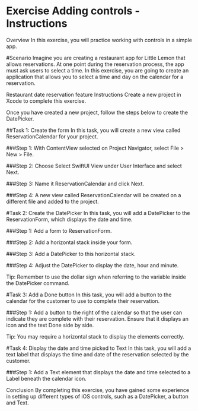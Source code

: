 # Exercise Adding controls - Instructions
Overview
In this exercise, you will practice working with controls in a simple app. 

#Scenario
Imagine you are creating a restaurant app for Little Lemon that allows reservations. At one point during the reservation process, the app must ask users to select a time. In this exercise, you are going to create an application that allows you to select a time and day on the calendar for a reservation.  

Restaurant date reservation feature
Instructions
Create a new project in Xcode to complete this exercise.

Once you have created a new project, follow the steps below to create the DatePicker.

##Task 1: Create the form
In this task, you will create a new view called ReservationCalendar for your project.

###Step 1: With ContentView selected on Project Navigator, select File > New > File.

###Step 2: Choose Select SwiftUI View under User Interface and select Next.

###Step 3: Name it ReservationCalendar and click Next. 

###Step 4: A new view called ReservationCalendar will be created on a different file and added to the project.

#Task 2: Create the DatePicker
In this task, you will add a DatePicker to the ReservationForm, which displays the date and time.

###Step 1: Add a form to ReservationForm.

###Step 2: Add a horizontal stack inside your form.

###Step 3: Add a DatePicker to this horizontal stack.

###Step 4: Adjust the DatePicker to display the date, hour and minute.

Tip: Remember to use the dollar sign when referring to the variable inside the DatePicker command.

#Task 3: Add a Done button 
In this task, you will add a button to the calendar for the customer to use to complete their reservation.

###Step 1: Add a button to the right of the calendar so that the user can indicate they are complete with their reservation. Ensure that it displays an icon and the text Done side by side.

Tip: You may require a horizontal stack to display the elements correctly.

#Task 4: Display the date and time picked to Text
In this task, you will add a text label that displays the time and date of the reservation selected by the customer.

###Step 1: Add a Text element that displays the date and time selected to a Label beneath the calendar icon. 

Conclusion
By completing this exercise, you have gained some experience in setting up different types of iOS controls, such as a DatePicker, a button and Text.
